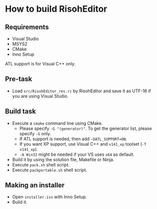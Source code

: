 # How to build RisohEditor

## Requirements

- Visual Studio
- MSYS2
- CMake
- Inno Setup

ATL support is for Visual C++ only.

## Pre-task

- Load `src/RisohEditor_res.rc` by RisohEditor and save it as UTF-16 if you are using Visual Studio.

## Build task

- Execute a `cmake` command line using CMake.
    - Please specify `-G "(generator)"`. To get the generator list, please specify `-G` only.
    - If ATL support is needed, then add `-DATL_SUPPORT=ON`.
    - If you want XP support, use Visual C++ and `v141_xp` toolset (`-T v141_xp`).
    - `-A Win32` might be needed if your VS uses `x64` as default.
- Build it by using the solution file, Makefile or Ninja.
- Execute `pack.sh` shell script.
- Execute `packportable.sh` shell script.

## Making an installer

- Open `installer.iss` with Inno Setup.
- Build it.
